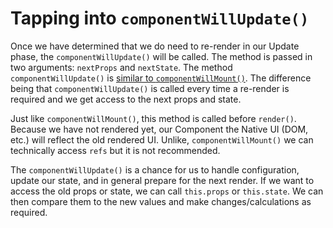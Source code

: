 # Tapping into `componentWillUpdate()`
 Once we have determined that we do need to re-render in our Update phase, the `componentWillUpdate()` will be called. The method is passed in two arguments: `nextProps` and `nextState`. The method `componentWillUpdate()` is [similar to `componentWillMount()`](../birth/premounting_with_componentwillmount.md). The difference being that `componentWillUpdate()` is called every time a re-render is required and we get access to the next props and state.
 
 Just like `componentWillMount()`, this method is called before `render()`. Because we have not rendered yet, our Component the Native UI (DOM, etc.) will reflect the old rendered UI. Unlike, `componentWillMount()` we can technically access `refs` but it is not recommended.

The `componentWillUpdate()` is a chance for us to handle configuration, update our state, and in general prepare for the next render. If we want to access the old props or state, we can call `this.props` or `this.state`. We can then compare them to the new values and make changes/calculations as required.
 
 